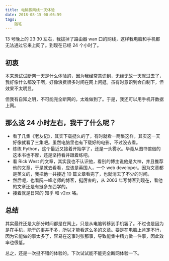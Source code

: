 ```yaml
---
title: 电脑拔网线一天体验
date: 2018-08-15 00:05:59
tags:
    随笔
---
```

13 号晚上的 23:30 左右，我拔掉了路由器 wan 口的网线，这样我电脑和手机都无法通过它来上网了。到现在已经 24 个小时了。

<!--more-->

## 初衷

本来想试试断网一天是什么体验的，因为我经常意识到，无缘无故一天就过去了，我好像什么都没干啊，好像浪费很多时间在网上闲逛。虽有时意识到会自制下，但效果不太明显。

但我有自知之明，不可能完全断网的，太难做到了。于是，我还可以用手机开数据上网。

## 那么这 24 小时左右，我干了什么呢？

- 看了几集《老友记》，其实下载挺久的了，有时就看一两集这样，其实这一天好像就看了三集吧。虽然电脑里也有下载好的电影，不过没去看。
- 练练 Python，这个最近又接着开始学了，还是一头雾水。毕竟从图书馆借的这本书也不厚，还是坚持看并跟着练吧。
- 看 Rick West 的文章，其实我也不认识他，看别的博主说他是大神，并且推荐他的文章，于是就去看看，应该是英国人，一个 web developer。因为文章都是英文的，我把他一共接近 10 篇文章看完了，也就消去了不少的时间。
- 然后呢，也看阮一峰老师的博客，挺厉害的，从 2003 年写博客到现在，看他的文章还是有挺多东西学的。
- 接着就是日常的 知乎 和 v2ex 咯。

## 总结

其实最终还是大部分时间都是在网上，只是从电脑转移到手机罢了。不过也是因为是在手机，能干的事并不多，所以才能看这么多的文章。要是在电脑上肯定不行，因为它能做的事太多了，容易在这事时张那事，导致能集中精力做一件事，因此效率也很低。

总之，还是一次挺不错的体验的。下次试试能不能完全断网体验一下。